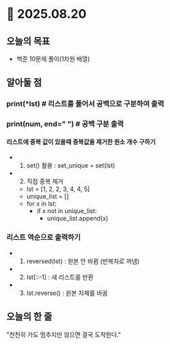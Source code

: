 # 📅 2025.08.20

## 오늘의 목표
- 백준 10문제 풀이(1차원 배열)

## 알아둘 점
### print(*lst) # 리스트를 풀어서 공백으로 구분하여 출력
### print(num, end=" ")   # 공백 구분 출력
#### 리스트에 중복 값이 있을때 중복값을 제거한 원소 개수 구하기
- 1. set() 활용 : set_unique = set(lst)
- 2. 직접 중복 제거
  - lst = [1, 2, 2, 3, 4, 4, 5]
  - unique_list = []
  - for x in lst:
    - if x not in unique_list:
        - unique_list.append(x)

### 리스트 역순으로 출력하기
- 1. reversed(lst) : 원본 안 바뀜 (반복자로 꺼냄)
- 2. lst[::-1] : 새 리스트를 반환
- 3. lst.reverse() : 원본 자체를 바꿈
  
## 오늘의 한 줄
"천천히 가도 멈추지만 않으면 결국 도착한다."
